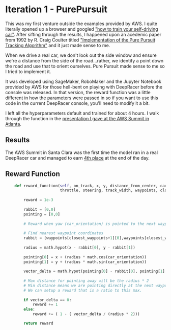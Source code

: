 # Iteration 1 - PurePursuit

This was my first venture outside the examples provided by AWS.  I quite literally opened up a browser and googled ["how to train your self-driving car"](https://www.google.com/search?q=how+to+train+your+self-driving+car&oq=how+to+train+your+self-driving+car).  After sifting through the results, I happened upon an acedemic paper from 1992 by R. Craig Coulter titled ["Implementation of the Pure Pursuit Tracking Algorithm"](https://www.ri.cmu.edu/pub_files/pub3/coulter_r_craig_1992_1/coulter_r_craig_1992_1.pdf) and it just made sense to me.

When we drive a real car, we don't look out the side window and ensure we're a distance from the side of the road...rather, we identify a point down the road and use that to orient ourselves.  Pure Pursuit made sense to me so I tried to implement it.

It was developed using SageMaker, RoboMaker and the Jupyter Notebook provided by AWS for those hell-bent on playing with DeepRacer before the console was released.  In that version, the reward function was a little different in how the parameters were passed in so if you want to use this code in the current DeepRacer console, you'll need to modify it a bit.

I left all the hyperparameters default and trained for about 4 hours.  I walk through the function in the [presentation I gave at the AWS Summit in Atlanta](./assets/AWS%20Summit%20ATL%20-%20Deepracer.pdf).

## Results
The AWS Summit in Santa Clara was the first time the model ran in a real DeepRacer car and managed to earn [4th place](https://aws.amazon.com/deepracer/schedule-and-standings/leaderboard-santa-clara-summit/) at the end of the day.


## Reward Function

```python
    def reward_function(self, on_track, x, y, distance_from_center, car_orientation, progress, steps,
                        throttle, steering, track_width, waypoints, closest_waypoints):
        
        reward = 1e-3
        
        rabbit = [0,0]
        pointing = [0,0]
            
        # Reward when yaw (car_orientation) is pointed to the next waypoint IN FRONT.
        
        # Find nearest waypoint coordinates
        rabbit = [waypoints[closest_waypoints+1][0],waypoints[closest_waypoints+1][1]]
        
        radius = math.hypot(x - rabbit[0], y - rabbit[1])
        
        pointing[0] = x + (radius * math.cos(car_orientation))
        pointing[1] = y + (radius * math.sin(car_orientation))
        
        vector_delta = math.hypot(pointing[0] - rabbit[0], pointing[1] - rabbit[1])
        
        # Max distance for pointing away will be the radius * 2
        # Min distance means we are pointing directly at the next waypoint
        # We can setup a reward that is a ratio to this max.
        
        if vector_delta == 0:
            reward += 1
        else:
            reward += ( 1 - ( vector_delta / (radius * 2)))

        return reward
```